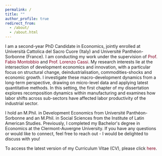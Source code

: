 ```yaml
---
permalink: /
title: ""
author_profile: true
redirect_from: 
  - /about/
  - /about.html
---
```

<p>
  I am a second-year PhD Candidate in Economics, jointly enrolled at Università Cattolica del Sacro Cuore (Italy) and Université Panthéon-Sorbonne (France). I am conducting my work under the supervision of 
  <a href="https://sites.google.com/site/montobbiofabio/" target="_blank" style="color: #800020; text-decoration: none;">Prof. Fabio Montobbio</a> 
  and 
  <a href="https://lorenzocassi.wordpress.com/cv/" target="_blank" style="color: #800020; text-decoration: none;">Prof. Lorenzo Cassi</a>. 
  My research interests lie at the intersection of development economics and innovation, with a particular focus on structural change, deindustrialisation, commodities-shocks and economic growth. I investigate these macro-development dynamics from a long-term perspective, drawing on micro-level data and applying latest quantitative methods. In this setting, the first chapter of my dissertation explores recomposition dynamics within manufacturing and examines how labor shifts across sub-sectors have affected labor productivity of the industrial sector.
</p>

I hold an M.Phil. in Development Economics from Université Panthéon-Sorbonne and an M.Phil. in Social Sciences from the Institute of Latin American Studies. Previously, I completed my Bachelor's degree in Economics at the Clermont-Auvergne University. If you have any questions or would like to connect, feel free to reach out - I would be delighted to discuss with you!

To access the latest version of my Curriculum Vitae (CV), please click 
<a href="https://yanisbkt-econ.github.io/files/MyCV.pdf" target="_blank" style="color: #800020; text-decoration: none;">here</a>.
